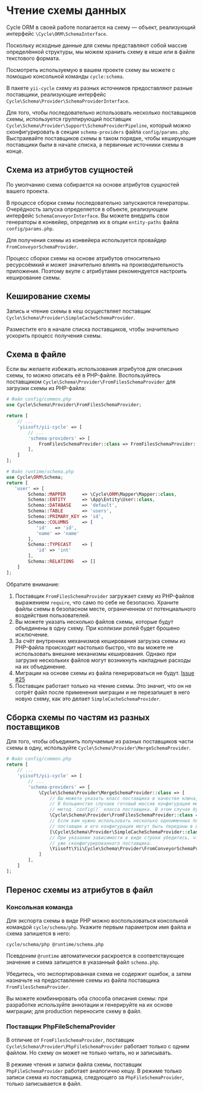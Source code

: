 # Чтение схемы данных

Cycle ORM в своей работе полагается на схему — объект, реализующий интерфейс `\Cycle\ORM\SchemaInterface`.

Поскольку исходные данные для схемы представляют собой массив определённой структуры,
мы можем хранить схему в кеше или в файле текстового формата.

Посмотреть используемую в вашем проекте схему вы можете с помощью консольной команды `cycle:schema`.

В пакете `yii-cycle` схему из разных источников предоставляют разные поставщики, реализующие интерфейс
`Cycle\Schema\Provider\SchemaProviderInterface`.

Для того, чтобы последовательно использовать несколько поставщиков схемы, используется группирующий поставщик
`Cycle\Schema\Provider\Support\SchemaProviderPipeline`, который можно сконфигурировать в секции `schema-providers`
файла `config/params.php`. Выстраивайте поставщиков схемы в таком порядке, чтобы кеширующие поставщики были в начале
списка, а первичные источники схемы в конце.

## Схема из атрибутов сущностей

По умолчанию схема собирается на основе атрибутов сущностей вашего проекта.

В процессе сборки схемы последовательно запускаются генераторы. Очерёдность запуска определяется в объекте,
реализующем интерфейс `SchemaConveyorInterface`. Вы можете внедрить свои генераторы в конвейер, определив их в
опции `entity-paths` файла `config/params.php`.

Для получения схемы из конвейера используется провайдер `FromConveyorSchemaProvider`.

Процесс сборки схемы на основе атрибутов относительно ресурсоёмкий и может значительно влиять на производительность
приложения. Поэтому вкупе с атрибутами рекомендуется настроить кеширование схемы.

## Кеширование схемы

Запись и чтение схемы в кеш осуществляет поставщик `Cycle\Schema\Provider\SimpleCacheSchemaProvider`.

Разместите его в начале списка поставщиков, чтобы значительно ускорить процесс получения схемы.

## Схема в файле

Если вы желаете избежать использования атрибутов для описания схемы, то можно описать её в PHP-файле.
Воспользуйтесь поставщиком `Cycle\Schema\Provider\FromFilesSchemaProvider` для загрузки схемы из PHP-файла:

```php
# Файл config/common.php
use Cycle\Schema\Provider\FromFilesSchemaProvider;

return [
    // ...
    'yiisoft/yii-cycle' => [
        // ...
        'schema-providers' => [
            FromFilesSchemaProvider::class => FromFilesSchemaProvider::config(fiels: ['@runtime/schema.php']),
        ],
    ]
];
```

```php
# Файл runtime/schema.php
use Cycle\ORM\Schema;
return [
   'user' => [
        Schema::MAPPER      => \Cycle\ORM\Mapper\Mapper::class,
        Schema::ENTITY      => \App\Entity\User::class,
        Schema::DATABASE    => 'default',
        Schema::TABLE       => 'users',
        Schema::PRIMARY_KEY => 'id',
        Schema::COLUMNS     => [
           'id'   => 'id',
           'name' => 'name'
        ],
        Schema::TYPECAST    => [
           'id' => 'int'
        ],
        Schema::RELATIONS   => []
    ]
];
```

Обратите внимание:

1. Поставщик `FromFilesSchemaProvider` загружает схему из PHP-файлов выражением `require`, что само по себе
   не безопасно. Храните файлы схемы в безопасном месте, ограниченном от потенциального воздействия пользователей.
2. Вы можете указать несколько файлов схемы, которые будут объединены в одну схему. При коллизии ролей будет
   брошено исключение.
3. За счёт внутренних механизмов кеширования загрузка схемы из PHP-файла происходит настолько быстро, что вы можете
   не использовать внешние механизмы кеширования. Однако при загрузке нескольких файлов могут возникнуть накладные
   расходы на их объединение.
4. Миграции на основе схемы из файла генерироваться не будут. [Issue #25](https://github.com/yiisoft/yii-cycle/issues/25)
5. Поставщик работает только на чтение схемы. Это значит, что он не сотрёт файл после применения миграции и
   не перезапишет в него новую схему, как это делает `SimpleCacheSchemaProvider`.

## Сборка схемы по частям из разных поставщиков

Для того, чтобы объединить получаемые из разных поставщиков части схемы в одну, используйте `Cycle\Schema\Provider\MergeSchemaProvider`.

```php
# Файл config/common.php
return [
    // ...
    'yiisoft/yii-cycle' => [
        // ...
        'schema-providers' => [
            \Cycle\Schema\Provider\MergeSchemaProvider::class => [
                // Вы можете указать класс поставщика в качестве ключа, а конфигурацию в качестве значения.
                // В большинстве случаев готовый массив конфигурации можно получить через статический
                // метод `config()` класса поставщика. В этом случае будут доступны подсказки в IDE.
                \Cycle\Schema\Provider\FromFilesSchemaProvider::class => ['files' => ['@src/schema.php']],
                // Если вам нужно использовать несколько одноименных поставщиков схемы,
                // поставщик и его конфигурация могут быть переданы в виде массива из двух элементов.
                [\Cycle\Schema\Provider\SimpleCacheSchemaProvider::class, ['key' => 'cycle-schema']],
                // При указании зависимости в виде строки убедитесь, что контейнер предоставит
                // уже сконфигурированного поставщика.
                \Yiisoft\Yii\Cycle\Schema\Provider\FromConveyorSchemaProvider::class,
            ]
        ],
    ]
];
```

## Перенос схемы из атрибутов в файл

### Консольная команда

Для экспорта схемы в виде PHP можно воспользоваться консольной командой `cycle/schema/php`.
Укажите первым параметром имя файла и схема запишется в него:

```shell
cycle/schema/php @runtime/schema.php
```

Псевдоним `@runtime` автоматически раскроется в соответствующее значение и схема запишется в указанный
файл `schema.php`.

Убедитесь, что экспортированная схема не содержит ошибок, а затем назначьте на предоставление схемы из файла
поставщика `FromFilesSchemaProvider`.

Вы можете комбинировать оба способа описания схемы: при разработке используйте аннотации и генерируйте на их основе
миграции; для production переносите схему в файл.

### Поставщик PhpFileSchemaProvider

В отличие от `FromFilesSchemaProvider`, поставщик `Cycle\Schema\Provider\PhpFileSchemaProvider` работает только с одним
файлом. Но схему он может не только читать, но и записывать.

В режиме чтения и записи файла схемы, поставщик `PhpFileSchemaProvider` работает аналогично кешу. В режиме только записи
схема из поставщика, следующего за `PhpFileSchemaProvider`, только записывается в файл.

